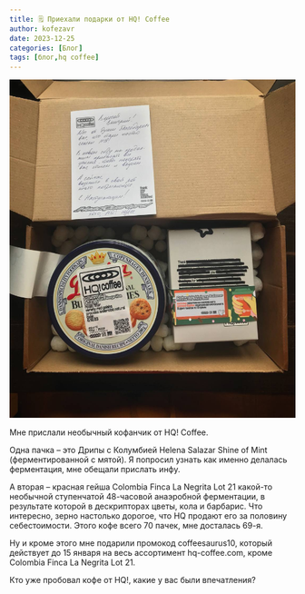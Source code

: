 ```yaml
---
title: 🗒 Приехали подарки от HQ! Coffee
author: kofezavr
date: 2023-12-25
categories: [Блог]
tags: [блог,hq coffee]
--- 
```

![Приехали подарки от HQ! Coffee](/assets/img/posts/23/12/hq.jpg)

Мне прислали необычный кофанчик от HQ! Coffee. 

Одна пачка – это Дрипы с Колумбией Helena Salazar Shine of Mint (ферментированной с мятой). Я попросил узнать как именно делалась ферментация, мне обещали прислать инфу.

А вторая – красная гейша Colombia Finca La Negrita Lot 21 какой-то необычной ступенчатой 48-часовой анаэробной ферментации, в результате которой в дескрипторах цветы, кола и барбарис. Что интересно, зерно настолько дорогое, что HQ продают его за половину себестоимости. Этого кофе всего 70 пачек, мне досталась 69-я.

Ну и кроме этого мне подарили промокод coffeesaurus10, который действует до 15 января на весь ассортимент hq-coffee.com, кроме Colombia Finca La Negrita Lot 21.

Кто уже пробовал кофе от HQ!, какие у вас были впечатления?

<script async src="https://telegram.org/js/telegram-widget.js?22" data-telegram-discussion="coffeesaurus/904" data-comments-limit="3" data-colorful="1"></script>